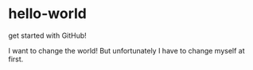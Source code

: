 # hello-world
get started with GitHub!

I want to change the world! But unfortunately I have to change myself at first.
